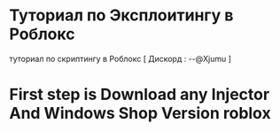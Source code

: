 # Туториал по Эксплоитингу в Роблокс
туториал по скриптингу в Роблокс    [ Дискорд : --@Xjumu ]

# First step is Download any Injector And Windows Shop Version roblox
